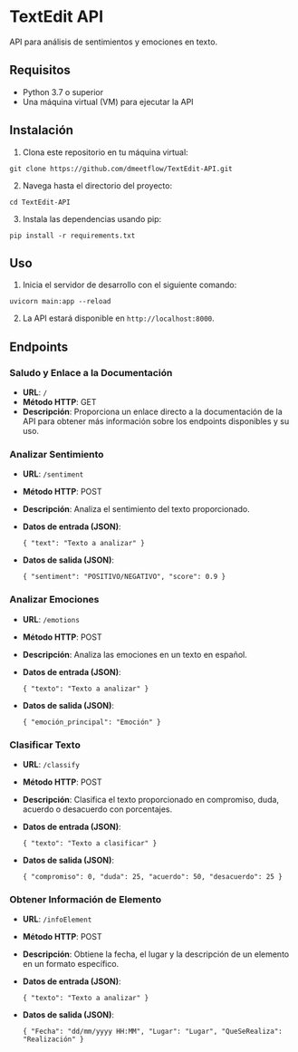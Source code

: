 # TextEdit API

API para análisis de sentimientos y emociones en texto.

## Requisitos

-   Python 3.7 o superior
-   Una máquina virtual (VM) para ejecutar la API

## Instalación

1.  Clona este repositorio en tu máquina virtual:

`git clone https://github.com/dmeetflow/TextEdit-API.git` 

2.  Navega hasta el directorio del proyecto:

`cd TextEdit-API` 

3.  Instala las dependencias usando pip:

`pip install -r requirements.txt` 

## Uso

1.  Inicia el servidor de desarrollo con el siguiente comando:

`uvicorn main:app --reload` 

2.  La API estará disponible en `http://localhost:8000`.

## Endpoints

### Saludo y Enlace a la Documentación

-   **URL**: `/`
-   **Método HTTP**: GET
-   **Descripción**: Proporciona un enlace directo a la documentación de la API para obtener más información sobre los endpoints disponibles y su uso.

### Analizar Sentimiento

-   **URL**: `/sentiment`
-   **Método HTTP**: POST
-   **Descripción**: Analiza el sentimiento del texto proporcionado.
-   **Datos de entrada (JSON)**:
    
    `{
        "text": "Texto a analizar"
    }` 
    
-   **Datos de salida (JSON)**:
    
    `{
        "sentiment": "POSITIVO/NEGATIVO",
        "score": 0.9
    }` 
    

### Analizar Emociones

-   **URL**: `/emotions`
-   **Método HTTP**: POST
-   **Descripción**: Analiza las emociones en un texto en español.
-   **Datos de entrada (JSON)**:
    
    `{
        "texto": "Texto a analizar"
    }` 
    
-   **Datos de salida (JSON)**:
    
    `{
        "emoción_principal": "Emoción"
    }` 
    

### Clasificar Texto

-   **URL**: `/classify`
-   **Método HTTP**: POST
-   **Descripción**: Clasifica el texto proporcionado en compromiso, duda, acuerdo o desacuerdo con porcentajes.
-   **Datos de entrada (JSON)**:
        
    `{
        "texto": "Texto a clasificar"
    }` 
    
-   **Datos de salida (JSON)**:

    `{
        "compromiso": 0,
        "duda": 25,
        "acuerdo": 50,
        "desacuerdo": 25
    }` 
    

### Obtener Información de Elemento

-   **URL**: `/infoElement`
-   **Método HTTP**: POST
-   **Descripción**: Obtiene la fecha, el lugar y la descripción de un elemento en un formato específico.
-   **Datos de entrada (JSON)**:

    
    `{
        "texto": "Texto a analizar"
    }` 
    
-   **Datos de salida (JSON)**:
        
    `{
        "Fecha": "dd/mm/yyyy HH:MM",
        "Lugar": "Lugar",
        "QueSeRealiza": "Realización"
    }`